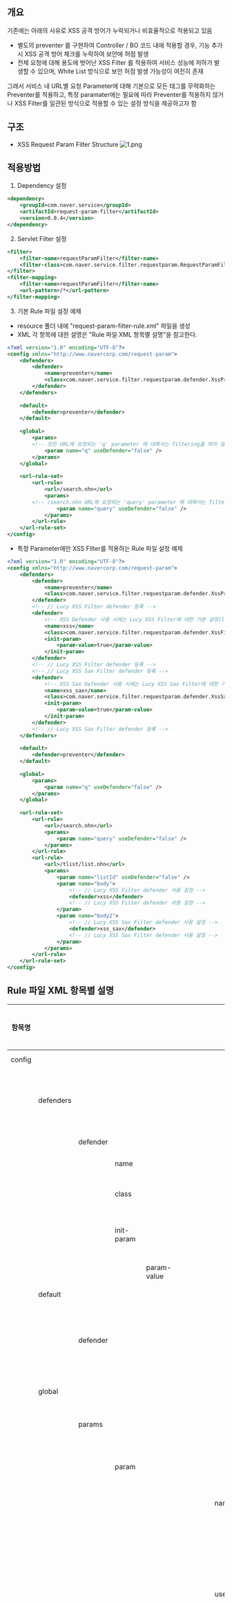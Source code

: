 ## 개요

기존에는 아래의 사유로 XSS 공격 방어가 누락되거나 비효율적으로 적용되고 있음
- 별도의 preventer 를 구현하여 Controller / BO 코드 내에 적용할 경우, 기능 추가 시 XSS 공격 방어 체크를 누락하여 보안에 허점 발생
- 전체 요청에 대해 용도에 벗어난 XSS Filter 를 적용하여 서비스 성능에 저하가 발생할 수 있으며, White List 방식으로 보안 허점 발생 가능성이 여전히 존재

그래서 서비스 내 URL별 요청 Parameter에 대해 기본으로 모든 태그를 무력화하는 Preventer를 적용하고, 특정 paramater에는 필요에 따라 Preventer를 적용하지 않거나 XSS Filter를 일관된 방식으로 적용할 수 있는 설정 방식을 제공하고자 함

## 구조
- XSS Request Param Filter Structure
![1.png](/files/18078)

## 적용방법
1. Dependency 설정
``` XML
<dependency>
    <groupId>com.naver.service</groupId>
    <artifactId>request-param-filter</artifactId>
    <version>0.0.4</version>
</dependency>
```

2. Servlet Filter 설정
``` XML
<filter>
    <filter-name>requestParamFilter</filter-name>
    <filter-class>com.naver.service.filter.requestparam.RequestParamFilter</filter-class>
</filter>
<filter-mapping>
    <filter-name>requestParamFilter</filter-name>
    <url-pattern>/*</url-pattern>
</filter-mapping>
```

3. 기본 Rule 파일 설정 예제
- resource 폴더 내에 "request-param-filter-rule.xml" 파일을 생성
- XML 각 항목에 대한 설명은 "Rule 파일 XML 항목별 설명"을 참고한다.    
``` XML
<?xml version="1.0" encoding="UTF-8"?>
<config xmlns="http://www.navercorp.com/request-param">
    <defenders>
        <defender>
            <name>preventer</name>
            <class>com.naver.service.filter.requestparam.defender.XssPreventerDefender</class>
        </defender>
    </defenders>
 
    <default>
        <defender>preventer</defender>
    </default>
 
    <global>
        <params>
	    <!-- 모든 URL에 요청되는 'q' parameter 에 대해서는 filtering을 하지 않음. 서버 코드 내에서 별도 escape 처리를 해야 됨 -->
            <param name="q" useDefender="false" />        
        </params>
    </global>
     
    <url-rule-set>
        <url-rule>
            <url>/search.nhn</url>
            <params>
		<!-- /search.nhn URL에 요청되는 'query' parameter 에 대해서는 filtering을 하지 않음. 서버 코드 내에서 별도 escape 처리를 해야 됨 -->
                <param name="query" useDefender="false" />        
            </params>
        </url-rule>
    </url-rule-set>
</config>
```

- 특정 Parameter에만 XSS FIlter를 적용하는 Rule 파일 설정 예제
``` XML
<?xml version="1.0" encoding="UTF-8"?>
<config xmlns="http://www.navercorp.com/request-param">
    <defenders>
        <defender>
            <name>preventer</name>
            <class>com.naver.service.filter.requestparam.defender.XssPreventerDefender</class>
        </defender>
        <!-- // Lucy XSS Filter defender 등록 -->
        <defender>
            <!-- XSS Defender 사용 시에는 Lucy XSS Filter에 대한 기본 설정(lucy-xss-superset.xml 정의 등)을 미리 해두어야 한다. -->
            <name>xss</name>
            <class>com.naver.service.filter.requestparam.defender.XssFilterDefender</class>
            <init-param>
                <param-value>true</param-value>
            </init-param>
        </defender>
        <!-- // Lucy XSS Filter defender 등록 -->
        <!-- // Lucy XSS Sax Filter defender 등록 -->
        <defender>
            <!-- XSS Sax Defender 사용 시에는 Lucy XSS Sax Filter에 대한 기본 설정(lucy-xss-superset-sax.xml 정의 등)을 미리 해두어야 한다. -->
            <name>xss_sax</name>
            <class>com.naver.service.filter.requestparam.defender.XssSaxFilterDefender</class>
            <init-param>
                <param-value>true</param-value>
            </init-param>
        </defender>
        <!-- // Lucy XSS Sax Filter defender 등록 -->
    </defenders>
  
    <default>
        <defender>preventer</defender>
    </default>
  
    <global>
        <params>
            <param name="q" useDefender="false" />
        </params>
    </global>
      
    <url-rule-set>
        <url-rule>
            <url>/search.nhn</url>
            <params>
                <param name="query" useDefender="false" />
            </params>
        </url-rule>
        <url-rule>
            <url>/tlist/list.nhn</url>
            <params>
                <param name="listId" useDefender="false" />
                <param name="body">
                    <!-- // Lucy XSS Filter defender 사용 설정 -->
                    <defender>xss</defender>
                    <!-- // Lucy XSS Filter defender 사용 설정 -->
                </param>
                <param name="body2">
                    <!-- // Lucy XSS Sax Filter defender 사용 설정 -->
                    <defender>xss_sax</defender>
                    <!-- // Lucy XSS Sax Filter defender 사용 설정 -->
                </param>
            </params>
        </url-rule>
    </url-rule-set>
</config>
```
## Rule 파일 XML 항목별 설명
|항목명      |         |        |          |           |           |속성명      |노출개수|범위        |기본값|내용         |
|-----------|---------|--------|----------|-----------|-----------|-----------|-------|-----------|------|------------|
|config     |         |        |          |           |           |           |1      |           |      |Root Element|
|           |defenders|        |          |           |           |           |1      |           |      |Parameter 값을 변경할 때 사용할 defender 인스턴스의 집합|
|           |         |defender|          |           |           |           |1..n   |           |      |defender 인스턴스| 
|           |         |        |name      |           |           |           |1      |           |      |defender 의 이름 |
|           |         |        |class     |           |           |           |1      |           |      |defender 의 실제 class name |
|           |         |        |init-param|           |           |           |0..1   |           |      |defender 의 생성자 파라메터의 집합 |
|           |         |        |          |param-value|           |           |0..n   |           |      |defender 의 생성자 파라메터  |
|           |default  |        |          |           |           |           |1      |           |      |기본 설정값 |
|           |         |defender|          |           |           |           |1      |           |      |기본 defender 값, defenders > defender > name 값을 입력| 
|           |global   |        |          |           |           |           |0..1   |           |      |전체 설정에 적용되는 값 |
|           |         |params  |          |           |           |           |1      |           |      |전체 설정에 적용될 Parameter 값의 집합 | 
|           |         |        |param     |           |           |           |1..n   |           |      |전체 설정에 적용될 Parameter 값 |
|           |         |        |          |           |           |name       |1      |           |      |Request Parameter 명   |
|           |         |        |          |           |           |useDefender|0..1   |true, false|true  |defender 에 의한 입력값의 변조 여부, <br/><h6>false 로 설정 시에는 반드시 서버 코드 내에서 별도 escape 처리를 하도록 한다.</h6>|
|           |            |        |          |           |defender|           |0..1   |           |      |적용할 defender <br/>defenders > defender > name 값을 입력, 생략될 경우 default defender가 설정된다. |
|           |url-rule-set|        |          |           |        |           |1      |           |      |필터 적용 시 옵션을 설정할 URL Rule 의 집합  |
|           |            |url-rule|          |           |        |           |1..n   |           |      |필터 적용 시 옵션을 설정할 URL Rule | 
|           |            |        |url       |           |        |           |1      |           |      |옵션을 설정할 URL  |
|           |            |        |params    |           |        |           |1      |           |      |옵션을 설정할 Parameter 값의 집합  |
|           |            |        |          |param      |        |           |0..n   |           |      |옵션을 설정할 Parameter  |
|           |            |        |          |           |        |name       |1      |           |      |Request Parameter 명   |
|           |            |        |          |           |        |useDefender|0..1   |true false |true  |defender 에 의한 입력값의 변조 여부 <br/><h6>false 로 설정 시에는 반드시 서버 코드 내에서 별도 escape 처리를 하도록 한다.</h1>|
|           |            |        |          |           |defender|           |0..1   |           |      |적용할 defender <br/>defenders > defender > name 값을 입력, 생략할 경우 default defender가 설정된다. |
